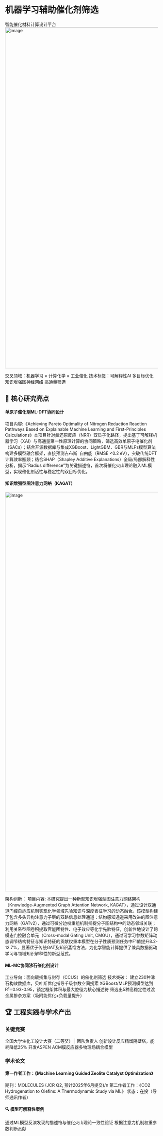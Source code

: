 # 机器学习辅助催化剂筛选
智能催化材料计算设计平台
<img width="1122" alt="image" src="https://github.com/user-attachments/assets/f673a9bd-c443-40a3-8c14-0e7b300b72dd" />

交叉领域：机器学习 × 计算化学 × 工业催化
技术标签：可解释性AI 多目标优化 知识增强图神经网络 高通量筛选

## 🌟 核心研究亮点
#### 单原子催化剂ML-DFT协同设计

​项目内容:《Achieving Pareto Optimality of Nitrogen Reduction Reaction Pathways Based on Explainable Machine Learning and First-Principles Calculations》本项目针对氮还原反应（NRR）双质子化路径，提出基于可解释机器学习（XAI）与高通量第一性原理计算的协同策略，筛选高效单原子电催化剂（SACs）；结合开源数据库与集成XGBoost、LightGBM、GBR与MLPs模型算法构建多模型融合框架，直接预测吉布斯  自由能（RMSE <0.2 eV），突破传统DFT计算效率瓶颈；结合SHAP（Shapley Additive Explanations）全局/局部解释性分析，揭示“Radius difference”为关键描述符，首次将催化火山理论融入ML模型，实现催化剂活性与稳定性的双目标优化。
#### 知识增强型图注意力网络（KAGAT）
<img width="1314" alt="image" src="https://github.com/user-attachments/assets/e4da4b5c-56e3-4050-9b6e-90ca484d5973" />


​架构创新：
项目内容: 本研究提出一种新型知识增强型图注意力网络架构（Knowledge-Augmented Graph Attention Network, KAGAT），通过设计双通道门控自适应机制实现化学领域先验知识与深度表征学习的动态融合。该模型构建了包含多头异构注意力子层的双路信息处理通道：结构感知通道采用改进的图注意力网络（GATv2），通过可微分边权重组机制捕捉分子图结构中的动态邻域关联；利用关系型图卷积提取官能团特性、电子效应等化学先验特征，创新性地设计了跨模态门控融合单元（Cross-modal Gating Unit, CMGU），通过可学习参数矩阵动态调节结构特征与知识特征的贡献权重本模型在分子性质预测任务中F1值提升8.2-12.7%，显著优于传统GAT及知识蒸馏方法，为化学智能计算提供了兼具数据驱动学习与领域知识解释性的新型范式。
#### ML-MC协同沸石催化剂设计

​工业导向：面向碳捕集与封存（CCUS）的催化剂筛选
​技术突破：
建立230种沸石构效数据库，贝叶斯优化指导千级参数空间搜索
XGBoost/MLP预测模型达到R²=0.93-0.95，锁定框架体积与最大腔径为核心描述符
筛选出5种高稳定性过渡金属掺杂方案（吸附能优化+负载量提升）
## 🏆 工程实践与学术产出

### 关键竞赛

​全国大学生化工设计大赛（二等奖）​ | 团队负责人
创新设计反应精馏隔壁塔，​能耗降低25%
开发ASPEN ACM膜反应器多物理场耦合模型
### 学术论文

#### 第一作者工作：《Machine Learning Guided Zeolite Catalyst Optimization》
期刊：MOLECULES (JCR Q2, 预计2025年6月提交)/n
​第二作者工作：《CO2 Hydrogenation to Olefins: A Thermodynamic Study via ML》
状态：在投（导师通讯作者）
#### 🔍 模型可解释性案例

通过ML模型反演发现的描述符与催化火山理论一致性验证
根据注意力机制权重参数判断贡献

